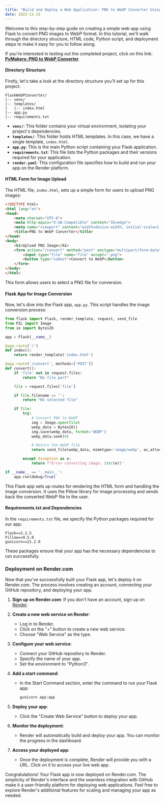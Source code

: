 ```yaml
---
title: "Build and Deploy a Web Application: PNG to WebP Converter Using Flask, GitHub and Render"
date: 2023-11-15
---
```


Welcome to this step-by-step guide on creating a simple web app using Flask to convert PNG images to WebP format. In this tutorial, we'll walk through the directory structure, HTML code, Python script, and deployment steps to make it easy for you to follow along.

If you're interested in testing out the completed project, click on this link: <a href="https://png-web-converter.onrender.com" target="_blank"><strong>PyMakers: PNG to WebP Converter</strong></a>

#### Directory Structure

Firstly, let's take a look at the directory structure you'll set up for this project:

```
FlaskWebPConverter/
|-- venv/
|-- templates/
|   |-- index.html
|-- app.py
|-- requirements.txt
```

- **`venv/`**: This folder contains your virtual environment, isolating your project's dependencies.
- **`templates/`**: This folder holds HTML templates. In this case, we have a single template, `index.html`.
- **`app.py`**: This is the main Python script containing your Flask application.
- **`requirements.txt`**: This file lists the Python packages and their versions required for your application.
- **`render.yaml`**: This configuration file specifies how to build and run your app on the Render platform.

#### HTML Form for Image Upload

The HTML file, `index.html`, sets up a simple form for users to upload PNG images:

```html
<!DOCTYPE html>
<html lang="en">
<head>
    <meta charset="UTF-8">
    <meta http-equiv="X-UA-Compatible" content="IE=edge">
    <meta name="viewport" content="width=device-width, initial-scale=1.0">
    <title>PNG to WebP Converter</title>
</head>
<body>
    <h1>Upload PNG Image</h1>
    <form action="/convert" method="post" enctype="multipart/form-data">
        <input type="file" name="file" accept=".png">
        <button type="submit">Convert to WebP</button>
    </form>
</body>
</html>
```

This form allows users to select a PNG file for conversion.

#### Flask App for Image Conversion

Now, let's dive into the Flask app, `app.py`. This script handles the image conversion process:

```python
from flask import Flask, render_template, request, send_file
from PIL import Image
from io import BytesIO

app = Flask(__name__)

@app.route('/')
def index():
    return render_template('index.html')

@app.route('/convert', methods=['POST'])
def convert():
    if 'file' not in request.files:
        return "No file part"

    file = request.files['file']

    if file.filename == '':
        return "No selected file"

    if file:
        try:
            # Convert PNG to WebP
            img = Image.open(file)
            webp_data = BytesIO()
            img.save(webp_data, format='WEBP')
            webp_data.seek(0)

            # Return the WebP file
            return send_file(webp_data, mimetype='image/webp', as_attachment=True, download_name='converted.webp')

        except Exception as e:
            return f"Error converting image: {str(e)}"

if __name__ == '__main__':
    app.run(debug=True)
```

This Flask app sets up routes for rendering the HTML form and handling the image conversion. It uses the Pillow library for image processing and sends back the converted WebP file to the user.

#### Requirements.txt and Dependencies

In the `requirements.txt` file, we specify the Python packages required for our app:

```
Flask==2.2.5
Pillow==9.5.0
gunicorn==21.2.0
```

These packages ensure that your app has the necessary dependencies to run successfully.

### Deployment on Render.com

Now that you've successfully built your Flask app, let's deploy it on Render.com. The process involves creating an account, connecting your GitHub repository, and deploying your app.

1. **Sign up on Render.com**: If you don't have an account, sign up on [Render](https://render.com/).

2. **Create a new web service on Render**:
   - Log in to Render.
   - Click on the "+" button to create a new web service.
   - Choose "Web Service" as the type.

3. **Configure your web service**:
   - Connect your GitHub repository to Render.
   - Specify the name of your app.
   - Set the environment to "Python3".

4. **Add a start command**:
   - In the Start Command section, enter the command to run your Flask app:

     ```bash
     gunicorn app:app
     ```

5. **Deploy your app**:
   - Click the "Create Web Service" button to deploy your app.

6. **Monitor the deployment**:
   - Render will automatically build and deploy your app. You can monitor the progress in the dashboard.

7. **Access your deployed app**:
   - Once the deployment is complete, Render will provide you with a URL. Click on it to access your live web app.

Congratulations! Your Flask app is now deployed on Render.com. The simplicity of Render's interface and the seamless integration with GitHub make it a user-friendly platform for deploying web applications. Feel free to explore Render's additional features for scaling and managing your app as needed.